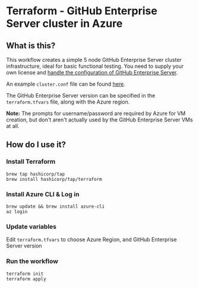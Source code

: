 # Terraform - GitHub Enterprise Server cluster in Azure


## What is this?

This workflow creates a simple 5 node GitHub Enterprise Server cluster infrastructure, ideal for basic functional testing. You need to supply your own license and [handle the configuration of GitHub Enterprise Server](https://docs.github.com/en/enterprise-server@3.0/admin/enterprise-management/initializing-the-cluster).

An example `cluster.conf` file can be found [here](https://docs.github.com/en/enterprise-server@3.0/admin/enterprise-management/initializing-the-cluster#about-the-cluster-configuration-file).

The GitHub Enterprise Server version can be specified in the `terraform.tfvars` file, along with the Azure region.

**Note:** The prompts for username/password are required by Azure for VM creation, but don't aren't actually used by the GitHub Enterprise Server VMs at all.

## How do I use it?

### Install Terraform

```
brew tap hashicorp/tap
brew install hashicorp/tap/terraform
```

### Install Azure CLI & Log in

```
brew update && brew install azure-cli
az login
```

### Update variables 

Edit `terraform.tfvars` to choose Azure Region, and GitHub Enterprise Server version

### Run the workflow

```
terraform init
terraform apply
```
